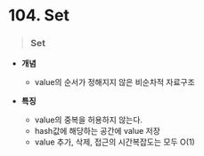 # 104. Set

> ### Set
* **개념**
    - value의 순서가 정해지지 않은 비순차적 자료구조

* **특징**
    - value의 중복을 허용하지 않는다.
    - hash값에 해당하는 공간에 value 저장
    - value 추가, 삭제, 접근의 시간복잡도는 모두 O(1)